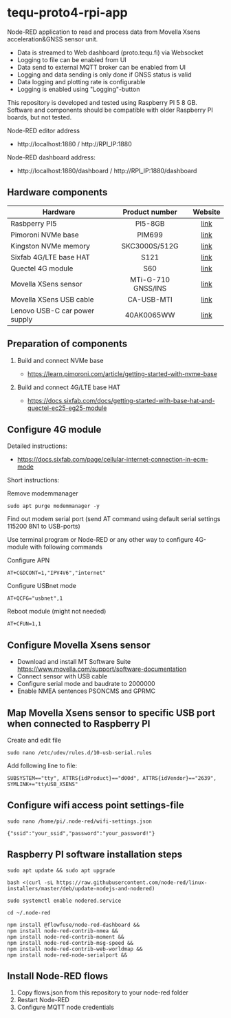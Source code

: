 # tequ-proto4-rpi-app
 Node-RED application to read and process data from Movella Xsens acceleration&GNSS sensor unit. 
 - Data is streamed to Web dashboard (proto.tequ.fi) via Websocket
 - Logging to file can be enabled from UI
 - Data send to external MQTT broker can be enabled from UI
 - Logging and data sending is only done if GNSS status is valid
 - Data logging and plotting rate is configurable
 - Logging is enabled using "Logging"-button

This repository is developed and tested using Raspberry PI 5 8 GB. Software and components should be compatible with older Raspberry PI boards, but not tested.

Node-RED editor address

- http://localhost:1880 / http://RPI_IP:1880

Node-RED dashboard address:

- http://localhost:1880/dashboard / http://RPI_IP:1880/dashboard 

## Hardware components

| Hardware                  | Product number       | Website |
| -------------             |:-------------:| :-------------:|
| Rasbperry PI5    | PI5-8GB    | [link](https://www.raspberrypi.com/products/raspberry-pi-5/)|
| Pimoroni NVMe base         | PIM699  | [link](https://shop.pimoroni.com/products/nvme-base)|
| Kingston NVMe memory    | SKC3000S/512G  | [link](https://www.dustin.fi/product/5011261755/kc3000)|
| Sixfab 4G/LTE base HAT     | S121 | [link](https://sixfab.com/product/raspberry-pi-base-hat-3g-4g-lte-minipcie-cards/)|
| Quectel 4G module    | S60  | [link](https://sixfab.com/product/quectel-ec25-mini-pcie-4g-lte-module/)|
| Movella XSens sensor    | MTi-G-710 GNSS/INS | [link](https://www.movella.com/products/sensor-modules/xsens-mti-g-710-gnss-ins)|
| Movella XSens USB cable |  CA-USB-MTI | [link](https://shop.movella.com/product-lines/sensor-modules/accessories/ca-usb-mti)|
| Lenovo USB-C car power supply | 40AK0065WW  | [link](https://www.dustin.fi/product/5011112082/65w-usb-c-dc-travel-adapter)|

## Preparation of components

1. Build and connect NVMe base
   
   - https://learn.pimoroni.com/article/getting-started-with-nvme-base

2. Build and connect 4G/LTE base HAT
   
   - https://docs.sixfab.com/docs/getting-started-with-base-hat-and-quectel-ec25-eg25-module

## Configure 4G module

Detailed instructions:

- https://docs.sixfab.com/page/cellular-internet-connection-in-ecm-mode

Short instructions:

Remove modemmanager

```
sudo apt purge modemmanager -y
```

Find out modem serial port (send AT command using default serial settings 115200 8N1 to USB-ports)

Use terminal program or Node-RED or any other way to configure 4G-module with following commands

Configure APN
```
AT+CGDCONT=1,"IPV4V6","internet"
```

Configure USBnet mode
```
AT+QCFG="usbnet",1
```

Reboot module (might not needed)
```
AT+CFUN=1,1
```

## Configure Movella Xsens sensor

- Download and install MT Software Suite https://www.movella.com/support/software-documentation
- Connect sensor with USB cable
- Configure serial mode and baudrate to 2000000
- Enable NMEA sentences PSONCMS and GPRMC

## Map Movella Xsens sensor to specific USB port when connected to Raspberry PI

Create and edit file
```
sudo nano /etc/udev/rules.d/10-usb-serial.rules
```

Add following line to file:
```
SUBSYSTEM=="tty", ATTRS{idProduct}=="d00d", ATTRS{idVendor}=="2639", SYMLINK+="ttyUSB_XSENS"
```

## Configure wifi access point settings-file

```
sudo nano /home/pi/.node-red/wifi-settings.json
```

```
{"ssid":"your_ssid","password":"your_password!"}
```


## Raspberry PI software installation steps

```
sudo apt update && sudo apt upgrade
```

```
bash <(curl -sL https://raw.githubusercontent.com/node-red/linux-installers/master/deb/update-nodejs-and-nodered)
```

```
sudo systemctl enable nodered.service
```

```
cd ~/.node-red
```

```
npm install @flowfuse/node-red-dashboard &&
npm install node-red-contrib-nmea &&
npm install node-red-contrib-moment &&
npm install node-red-contrib-msg-speed &&
npm install node-red-contrib-web-worldmap &&
npm install node-red-node-serialport &&
```

## Install Node-RED flows
1. Copy flows.json from this repository to your node-red folder
2. Restart Node-RED
3. Configure MQTT node credentials

